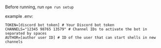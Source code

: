 Before running, run `npm run setup`

example .env:

```
TOKEN=[discord bot token] # Your Discord bot token
CHANNELS="12345 98765 13579" # Channel IDs to activate the bot in separated by spaces
AUTHOR=[author user ID] # ID of the user that can start shells in new channels
```
